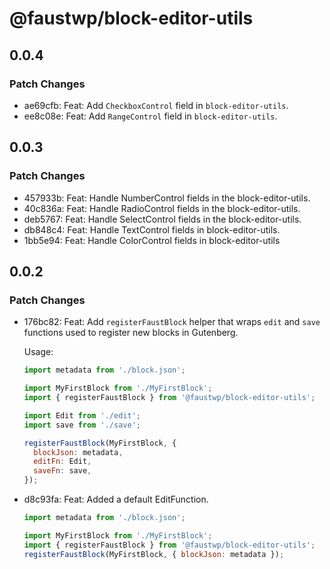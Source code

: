 # @faustwp/block-editor-utils

## 0.0.4

### Patch Changes

- ae69cfb: Feat: Add `CheckboxControl` field in `block-editor-utils`.
- ee8c08e: Feat: Add `RangeControl` field in `block-editor-utils`.

## 0.0.3

### Patch Changes

- 457933b: Feat: Handle NumberControl fields in the block-editor-utils.
- 40c836a: Feat: Handle RadioControl fields in the block-editor-utils.
- deb5767: Feat: Handle SelectControl fields in the block-editor-utils.
- db848c4: Feat: Handle TextControl fields in block-editor-utils.
- 1bb5e94: Feat: Handle ColorControl fields in block-editor-utils

## 0.0.2

### Patch Changes

- 176bc82: Feat: Add `registerFaustBlock` helper that wraps `edit` and `save` functions used to register new blocks in Gutenberg.

  Usage:

  ```js
  import metadata from './block.json';

  import MyFirstBlock from './MyFirstBlock';
  import { registerFaustBlock } from '@faustwp/block-editor-utils';

  import Edit from './edit';
  import save from './save';

  registerFaustBlock(MyFirstBlock, {
    blockJson: metadata,
    editFn: Edit,
    saveFn: save,
  });
  ```

- d8c93fa: Feat: Added a default EditFunction.

  ```js
  import metadata from './block.json';

  import MyFirstBlock from './MyFirstBlock';
  import { registerFaustBlock } from '@faustwp/block-editor-utils';
  registerFaustBlock(MyFirstBlock, { blockJson: metadata });
  ```
